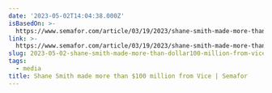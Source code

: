 ```yaml
---
date: '2023-05-02T14:04:38.000Z'
isBasedOn: >-
  https://www.semafor.com/article/03/19/2023/shane-smith-made-more-than-100-million-from-vice
link: >-
  https://www.semafor.com/article/03/19/2023/shane-smith-made-more-than-100-million-from-vice
slug: 2023-05-02-shane-smith-made-more-than-dollar100-million-from-vice-or-semafor
tags:
  - media
title: Shane Smith made more than $100 million from Vice | Semafor
---
```


